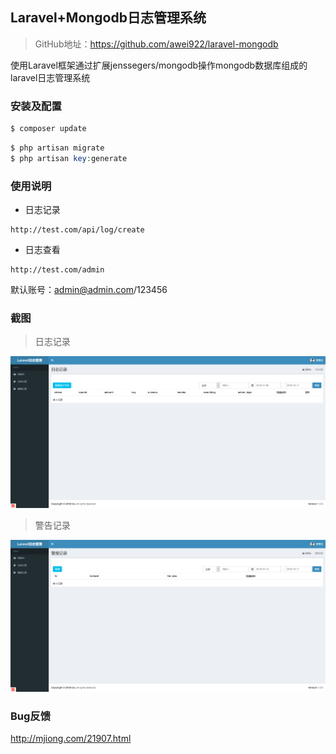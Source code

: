 ## Laravel+Mongodb日志管理系统

> GitHub地址：https://github.com/awei922/laravel-mongodb

使用Laravel框架通过扩展jenssegers/mongodb操作mongodb数据库组成的laravel日志管理系统 

### 安装及配置

```php
$ composer update
```

```php
$ php artisan migrate
$ php artisan key:generate
```

### 使用说明

* 日志记录

```
http://test.com/api/log/create
```

* 日志查看

```
http://test.com/admin
```
默认账号：admin@admin.com/123456

### 截图

> 日志记录

![image](./screenshot/日志记录.png)

> 警告记录

![image](./screenshot/警报记录.png)

### Bug反馈

http://mjiong.com/21907.html


